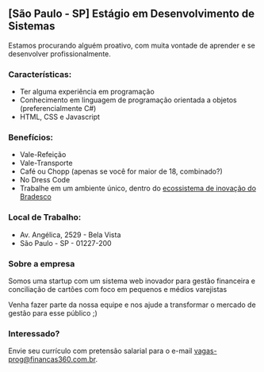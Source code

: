 ## [São Paulo - SP] Estágio em Desenvolvimento de Sistemas

Estamos procurando alguém proativo, com muita vontade de aprender e se desenvolver profissionalmente. 

### Características:
- Ter alguma experiência em programação
- Conhecimento em linguagem de programação orientada a objetos (preferencialmente C#)
- HTML, CSS e Javascript

### Benefícios:
 - Vale-Refeição
 - Vale-Transporte
 - Café  ou Chopp (apenas se você for maior de 18, combinado?)
 - No Dress Code
 - Trabalhe em um ambiente único, dentro do [ecossistema de inovação do Bradesco](https://inovabra.com.br/subhomes/habitat/)

### Local de Trabalho:
 - Av. Angélica, 2529 - Bela Vista 
 - São Paulo - SP - 01227-200

### Sobre a empresa
Somos uma startup com um sistema web inovador para gestão financeira e conciliação de cartões com foco em pequenos e médios varejistas

Venha fazer parte da nossa equipe e nos ajude a transformar o mercado de gestão para esse público ;)

### Interessado? 
Envie seu currículo com pretensão salarial para o e-mail vagas-prog@financas360.com.br.
